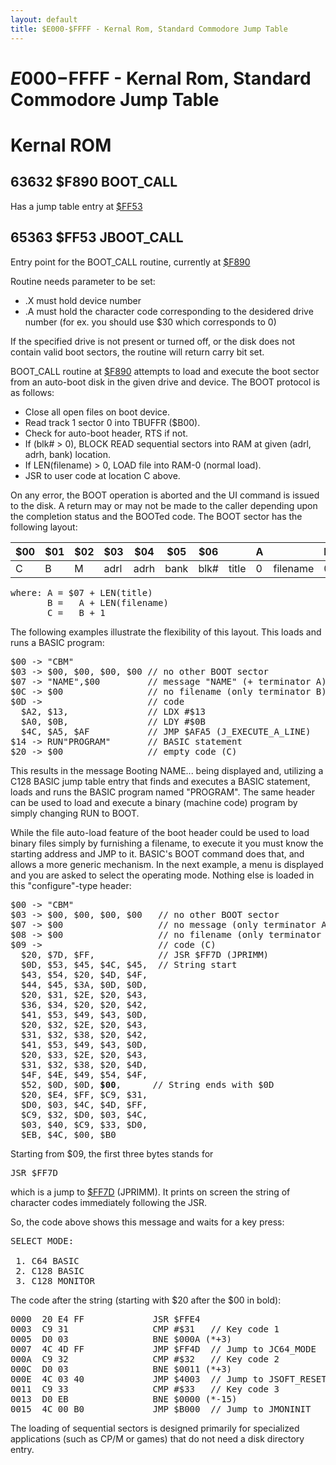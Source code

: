 ```yaml
---
layout: default
title: $E000-$FFFF - Kernal Rom, Standard Commodore Jump Table
---
```

# $E000-$FFFF - Kernal Rom, Standard Commodore Jump Table

# Kernal ROM

<a name="F890"></a>

## 63632 $F890 BOOT_CALL

<span class="badge badge-info">Has a jump table entry at [$FF53](#FF53)</span>

<a name="FF53"></a>

## 65363 $FF53 JBOOT_CALL

<span class="badge badge-info">Entry point for the BOOT_CALL routine, currently at [$F890](#F890)</span>

Routine needs parameter to be set:

* .X must hold device number
* .A must hold the character code corresponding to the desidered drive number (for ex. you should use $30 which corresponds to 0)

If the specified drive is not present or turned off, or the disk does not contain valid boot sectors, the routine will return carry bit set.

BOOT_CALL routine at [$F890](#F890) attempts to load and execute the boot sector from an auto-boot disk in the given drive and device. The BOOT protocol is as follows:

* Close all open files on boot device.
* Read track 1 sector 0 into TBUFFR ($B00).
* Check for auto-boot header, RTS if not.
* If (blk# > 0), BLOCK READ sequential sectors into RAM at given (adrl, adrh, bank) location.
* If LEN(filename) > 0, LOAD file into RAM-0 (normal load).
* JSR to user code at location C above.

On any error, the BOOT operation is aborted and the UI command is issued to the disk. A return may or may not be made to the caller depending upon the completion status and the BOOTed code. The BOOT sector has the following layout:

|$00|$01|$02|$03|$04|$05|$06||A||B|C|
|-|-|-|-|-|-|-|-|-|-|-|-|
|C|B|M|adrl|adrh|bank|blk#|title|0|filename|0|code|

<pre>
where: A = $07 + LEN(title)
       B =   A + LEN(filename)
       C =   B + 1
</pre>

The following examples illustrate the flexibility of this layout. This loads and runs a BASIC program:

<pre>
$00 -> "CBM"
$03 -> $00, $00, $00, $00 // no other BOOT sector
$07 -> "NAME",$00         // message "NAME" (+ terminator A)
$0C -> $00                // no filename (only terminator B)
$0D ->                    // code
  $A2, $13,               // LDX #$13
  $A0, $0B,               // LDY #$0B
  $4C, $A5, $AF           // JMP $AFA5 (J_EXECUTE_A_LINE)
$14 -> RUN"PROGRAM"       // BASIC statement
$20 -> $00                // empty code (C)
</pre>

This results in the message Booting NAME... being displayed and, utilizing a C128 BASIC jump table entry that finds and executes a BASIC statement, loads and runs the BASIC program named "PROGRAM". The same header can be used to load and execute a binary (machine code) program by simply changing RUN to BOOT.

While the file auto-load feature of the boot header could be used to load binary files simply by furnishing a filename, to execute it you must know the starting address and JMP to it. BASIC's BOOT command does that, and allows a more generic mechanism. In the next example, a menu is displayed and you are asked to select the operating mode. Nothing else is loaded in this "configure"-type header:

<pre>
$00 -> "CBM"
$03 -> $00, $00, $00, $00   // no other BOOT sector
$07 -> $00                  // no message (only terminator A)
$08 -> $00                  // no filename (only terminator B)
$09 ->                      // code (C)
  $20, $7D, $FF,            // JSR $FF7D (JPRIMM)
  $0D, $53, $45, $4C, $45,  // String start
  $43, $54, $20, $4D, $4F,
  $44, $45, $3A, $0D, $0D,
  $20, $31, $2E, $20, $43,
  $36, $34, $20, $20, $42,
  $41, $53, $49, $43, $0D,
  $20, $32, $2E, $20, $43,
  $31, $32, $38, $20, $42,
  $41, $53, $49, $43, $0D,
  $20, $33, $2E, $20, $43,
  $31, $32, $38, $20, $4D,
  $4F, $4E, $49, $54, $4F,
  $52, $0D, $0D, <b>$00</b>,      // String ends with $0D
  $20, $E4, $FF, $C9, $31,
  $D0, $03, $4C, $4D, $FF,
  $C9, $32, $D0, $03, $4C,
  $03, $40, $C9, $33, $D0,
  $EB, $4C, $00, $B0
</pre>

Starting from $09, the first three bytes stands for

<pre>
JSR $FF7D
</pre>

which is a jump to [$FF7D](E000#FF7C) (JPRIMM). It prints on screen the
string of character codes immediately following the JSR.

So, the code above shows this message and waits for a key press:

<pre>
SELECT MODE:

 1. C64 BASIC
 2. C128 BASIC
 3. C128 MONITOR
</pre>

The code after the string (starting with $20 after the $00 in bold):

<pre>
0000  20 E4 FF             JSR $FFE4
0003  C9 31                CMP #$31   // Key code 1
0005  D0 03                BNE $000A (*+3)
0007  4C 4D FF             JMP $FF4D  // Jump to JC64_MODE
000A  C9 32                CMP #$32   // Key code 2
000C  D0 03                BNE $0011 (*+3)
000E  4C 03 40             JMP $4003  // Jump to JSOFT_RESET
0011  C9 33                CMP #$33   // Key code 3
0013  D0 EB                BNE $0000 (*-15)
0015  4C 00 B0             JMP $B000  // Jump to JMONINIT
</pre>

The loading of sequential sectors is designed primarily for specialized applications (such as CP/M or games) that do not need a disk directory entry.
